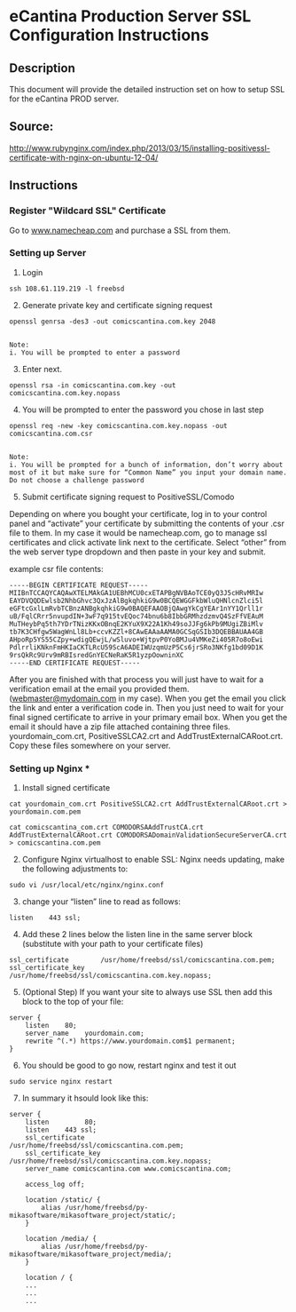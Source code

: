 # eCantina Production Server SSL Configuration Instructions
## Description
This document will provide the detailed instruction set on how to setup SSL for the eCantina PROD server.

## Source:
http://www.rubynginx.com/index.php/2013/03/15/installing-positivessl-certificate-with-nginx-on-ubuntu-12-04/

## Instructions
### Register "Wildcard SSL" Certificate
Go to www.namecheap.com and purchase a SSL from them.



### Setting up Server
1. Login
  ```
  ssh 108.61.119.219 -l freebsd
  ```


2. Generate private key and certificate signing request
  ```
  openssl genrsa -des3 -out comicscantina.com.key 2048


  Note:
  i. You will be prompted to enter a password
  ```


3. Enter next.
  ```
  openssl rsa -in comicscantina.com.key -out comicscantina.com.key.nopass
  ```


4. You will be prompted to enter the password you chose in last step
  ```
  openssl req -new -key comicscantina.com.key.nopass -out comicscantina.com.csr


  Note:
  i. You will be prompted for a bunch of information, don’t worry about most of it but make sure for “Common Name” you input your domain name. Do not choose a challenge password
  ```


5. Submit certificate signing request to PositiveSSL/Comodo

Depending on where you bought your certificate, log in to your control panel and “activate” your certificate by submitting the contents of your .csr file to them. In my case it would be namecheap.com, go to manage ssl certificates and click activate link next to the certificate. Select “other” from the web server type dropdown and then paste in your key and submit.

example csr file contents:

  ```
  -----BEGIN CERTIFICATE REQUEST-----
  MIIBnTCCAQYCAQAwXTELMAkGA1UEBhMCU0cxETAPBgNVBAoTCE0yQ3J5cHRvMRIw
  EAYDVQQDEwlsb2NhbGhvc3QxJzAlBgkqhkiG9w0BCQEWGGFkbWluQHNlcnZlci5l
  eGFtcGxlLmRvbTCBnzANBgkqhkiG9w0BAQEFAAOBjQAwgYkCgYEAr1nYY1Qrll1r
  uB/FqlCRrr5nvupdIN+3wF7q915tvEQoc74bnu6b8IbbGRMhzdzmvQ4SzFfVEAuM
  MuTHeybPq5th7YDrTNizKKxOBnqE2KYuX9X22A1Kh49soJJFg6kPb9MUgiZBiMlv
  tb7K3CHfgw5WagWnLl8Lb+ccvKZZl+8CAwEAAaAAMA0GCSqGSIb3DQEBBAUAA4GB
  AHpoRp5YS55CZpy+wdigQEwjL/wSluvo+WjtpvP0YoBMJu4VMKeZi405R7o8oEwi
  PdlrrliKNknFmHKIaCKTLRcU59ScA6ADEIWUzqmUzP5Cs6jrSRo3NKfg1bd09D1K
  9rsQkRc9Urv9mRBIsredGnYECNeRaK5R1yzpOowninXC
  -----END CERTIFICATE REQUEST-----
  ```

After you are finished with that process you will just have to wait for a verification email at the email you provided them. (webmaster@mydomain.com in my case). When you get the email you click the link and enter a verification code in. Then you just need to wait for your final signed certificate to arrive in your primary email box. When you get the email it should have a zip file attached containing three files. yourdomain_com.crt, PositiveSSLCA2.crt and AddTrustExternalCARoot.crt. Copy these files somewhere on your server.




### Setting up Nginx *
1. Install signed certificate
  ```
  cat yourdomain_com.crt PositiveSSLCA2.crt AddTrustExternalCARoot.crt > yourdomain.com.pem

  cat comicscantina_com.crt COMODORSAAddTrustCA.crt AddTrustExternalCARoot.crt COMODORSADomainValidationSecureServerCA.crt > comicscantina.com.pem
  ```


2. Configure Nginx virtualhost to enable SSL:
Nginx needs updating, make the following adjustments to:
  ```
  sudo vi /usr/local/etc/nginx/nginx.conf
  ```

3. change your “listen” line to read as follows:
  ```
  listen    443 ssl;
  ```

4. Add these 2 lines below the listen line in the same server block (substitute with your path to your certificate files)
  ```
  ssl_certificate        /usr/home/freebsd/ssl/comicscantina.com.pem;
  ssl_certificate_key    /usr/home/freebsd/ssl/comicscantina.com.key.nopass;
  ```


5. (Optional Step) If you want your site to always use SSL then add this block to the top of your file:
  ```
  server {
      listen    80;
      server_name    yourdomain.com;
      rewrite ^(.*) https://www.yourdomain.com$1 permanent;
  }
  ```

6. You should be good to go now, restart nginx and test it out
  ```
  sudo service nginx restart
  ```


7. In summary it hsould look like this:
  ```
  server {
      listen         80;
      listen    443 ssl;
      ssl_certificate        /usr/home/freebsd/ssl/comicscantina.com.pem;
      ssl_certificate_key    /usr/home/freebsd/ssl/comicscantina.com.key.nopass;
      server_name comicscantina.com www.comicscantina.com;

      access_log off;

      location /static/ {
          alias /usr/home/freebsd/py-mikasoftware/mikasoftware_project/static/;
      }

      location /media/ {
          alias /usr/home/freebsd/py-mikasoftware/mikasoftware_project/media/;
      }

      location / {
      ...
      ...
      ...
  ```
